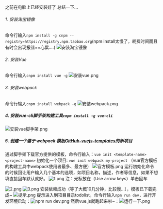之前在电脑上已经安装好了 总结一下...
###### 1. 安装淘宝镜像
命令行输入```npm install -g cnpm --registry=https://registry.npm.taobao.org```(npm install太慢了，耗费时间而且有时会出现报错==心累....)
![安装淘宝镜像](https://upload-images.jianshu.io/upload_images/6426975-eb917eed6313bd6e.png?imageMogr2/auto-orient/strip%7CimageView2/2/w/1240)

###### 2. 安装Vue
命令行输入```cnpm install vue -g```
![安装vue.png](https://upload-images.jianshu.io/upload_images/6426975-f0ca6a718ad270ad.png?imageMogr2/auto-orient/strip%7CimageView2/2/w/1240)

###### 3. 安装webpack 
命令行输入```cnpm install webpack -g```
![安装webpack.png](https://upload-images.jianshu.io/upload_images/6426975-6e2297e25bcc6f4a.png?imageMogr2/auto-orient/strip%7CimageView2/2/w/1240)

##### 4. 安装vue-cli脚手架构建工具```cnpm install -g vue-cli```
![安装vue脚手架.png](https://upload-images.jianshu.io/upload_images/6426975-9e6d604abdf56f88.png?imageMogr2/auto-orient/strip%7CimageView2/2/w/1240)

##### 5. 创建一个基于 webpack 模板[GitHub-vuejs-templates](https://github.com/vuejs-templates)的新项目
通过脚手架下载官方提供的模板，命令行输入：```vue init <template-name> <project-name>```
初始化一个项目: ```vue init webpack my-project```
（vue官方模板 的构建工具中webpack使用者最多、最方便）
![官方模板.png](https://upload-images.jianshu.io/upload_images/6426975-fd255aa16c3bc503.png?imageMogr2/auto-orient/strip%7CimageView2/2/w/1240)
运行初始化命令的时候回让用户输入几个基本的选项，如项目名称，描述，作者等信息，如果不想填直接回车默认就好。
![1.png](https://upload-images.jianshu.io/upload_images/6426975-056fb9c44cfc14cc.png?imageMogr2/auto-orient/strip%7CimageView2/2/w/1240) 注：光标放在（Use arrow keys）单击回车

![2.png](https://upload-images.jianshu.io/upload_images/6426975-9ffcd47779706eae.png?imageMogr2/auto-orient/strip%7CimageView2/2/w/1240)
![3.png](https://upload-images.jianshu.io/upload_images/6426975-c528ea9b501b393d.png?imageMogr2/auto-orient/strip%7CimageView2/2/w/1240)
安装依赖成功（等了大概10几分钟，比较慢...），模板已下载完成~
![提示.png](https://upload-images.jianshu.io/upload_images/6426975-4be6b11c8202358f.png?imageMogr2/auto-orient/strip%7CimageView2/2/w/1240)
提示进入到项目目录todolist，命令行输入```npm run dev```，进行开发环境启动：![npm run dev.png](https://upload-images.jianshu.io/upload_images/6426975-6dfa973f5f5f1ef7.png?imageMogr2/auto-orient/strip%7CimageView2/2/w/1240)
然后vue.js就跑起来啦~：![运行一下.png](https://upload-images.jianshu.io/upload_images/6426975-431dda109c632bff.png?imageMogr2/auto-orient/strip%7CimageView2/2/w/1240)

